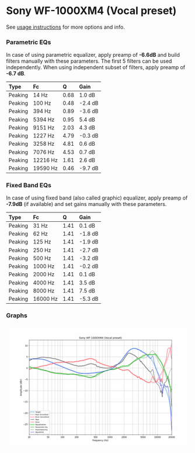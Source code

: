 # Sony WF-1000XM4 (Vocal preset)
See [usage instructions](https://github.com/jaakkopasanen/AutoEq#usage) for more options and info.

### Parametric EQs
In case of using parametric equalizer, apply preamp of **-6.6dB** and build filters manually
with these parameters. The first 5 filters can be used independently.
When using independent subset of filters, apply preamp of **-6.7 dB**.

| Type    | Fc       |    Q | Gain    |
|:--------|:---------|:-----|:--------|
| Peaking | 14 Hz    | 0.68 | 1.0 dB  |
| Peaking | 100 Hz   | 0.48 | -2.4 dB |
| Peaking | 394 Hz   | 0.89 | -3.6 dB |
| Peaking | 5394 Hz  | 0.95 | 5.4 dB  |
| Peaking | 9151 Hz  | 2.03 | 4.3 dB  |
| Peaking | 1227 Hz  | 4.79 | -0.3 dB |
| Peaking | 3258 Hz  | 4.81 | 0.6 dB  |
| Peaking | 7076 Hz  | 4.53 | 0.7 dB  |
| Peaking | 12216 Hz | 1.61 | 2.6 dB  |
| Peaking | 19590 Hz | 0.46 | -9.7 dB |

### Fixed Band EQs
In case of using fixed band (also called graphic) equalizer, apply preamp of **-7.9dB**
(if available) and set gains manually with these parameters.

| Type    | Fc       |    Q | Gain    |
|:--------|:---------|:-----|:--------|
| Peaking | 31 Hz    | 1.41 | 0.1 dB  |
| Peaking | 62 Hz    | 1.41 | -1.8 dB |
| Peaking | 125 Hz   | 1.41 | -1.9 dB |
| Peaking | 250 Hz   | 1.41 | -2.7 dB |
| Peaking | 500 Hz   | 1.41 | -3.2 dB |
| Peaking | 1000 Hz  | 1.41 | -0.2 dB |
| Peaking | 2000 Hz  | 1.41 | 0.1 dB  |
| Peaking | 4000 Hz  | 1.41 | 3.5 dB  |
| Peaking | 8000 Hz  | 1.41 | 7.5 dB  |
| Peaking | 16000 Hz | 1.41 | -5.3 dB |

### Graphs
![](./Sony%20WF-1000XM4%20(Vocal%20preset).png)